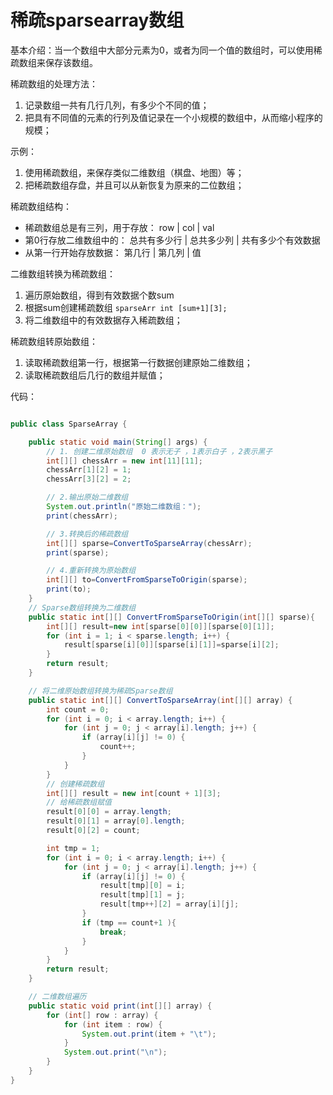 # 稀疏sparsearray数组

基本介绍：当一个数组中大部分元素为0，或者为同一个值的数组时，可以使用稀疏数组来保存该数组。

稀疏数组的处理方法：

1. 记录数组一共有几行几列，有多少个不同的值；
2. 把具有不同值的元素的行列及值记录在一个小规模的数组中，从而缩小程序的规模；

示例：

1. 使用稀疏数组，来保存类似二维数组（棋盘、地图）等；
2. 把稀疏数组存盘，并且可以从新恢复为原来的二位数组；

稀疏数组结构：

- 稀疏数组总是有三列，用于存放： row |  col  |  val
- 第0行存放二维数组中的： 总共有多少行 |  总共多少列 | 共有多少个有效数据
- 从第一行开始存放数据： 第几行 | 第几列 | 值 

二维数组转换为稀疏数组：

1. 遍历原始数组，得到有效数据个数sum
2. 根据sum创建稀疏数组 `sparseArr int [sum+1][3];`
3. 将二维数组中的有效数据存入稀疏数组；

稀疏数组转原始数组：

1. 读取稀疏数组第一行，根据第一行数据创建原始二维数组；
2. 读取稀疏数组后几行的数组并赋值；

代码：

```java

public class SparseArray {

    public static void main(String[] args) {
        // 1. 创建二维原始数组  0 表示无子 ，1表示白子 ，2表示黑子
        int[][] chessArr = new int[11][11];
        chessArr[1][2] = 1;
        chessArr[3][2] = 2;

        // 2.输出原始二维数组
        System.out.println("原始二维数组：");
        print(chessArr);

        // 3.转换后的稀疏数组
        int[][] sparse=ConvertToSparseArray(chessArr);
        print(sparse);

        // 4.重新转换为原始数组
        int[][] to=ConvertFromSparseToOrigin(sparse);
        print(to);
    }
    // Sparse数组转换为二维数组
    public static int[][] ConvertFromSparseToOrigin(int[][] sparse){
        int[][] result=new int[sparse[0][0]][sparse[0][1]];
        for (int i = 1; i < sparse.length; i++) {
            result[sparse[i][0]][sparse[i][1]]=sparse[i][2];
        }
        return result;
    }

    // 将二维原始数组转换为稀疏Sparse数组
    public static int[][] ConvertToSparseArray(int[][] array) {
        int count = 0;
        for (int i = 0; i < array.length; i++) {
            for (int j = 0; j < array[i].length; j++) {
                if (array[i][j] != 0) {
                    count++;
                }
            }
        }
        // 创建稀疏数组
        int[][] result = new int[count + 1][3];
        // 给稀疏数组赋值
        result[0][0] = array.length;
        result[0][1] = array[0].length;
        result[0][2] = count;

        int tmp = 1;
        for (int i = 0; i < array.length; i++) {
            for (int j = 0; j < array[i].length; j++) {
                if (array[i][j] != 0) {
                    result[tmp][0] = i;
                    result[tmp][1] = j;
                    result[tmp++][2] = array[i][j];
                }
                if (tmp == count+1 ){
                    break;
                }
            }
        }
        return result;
    }

    // 二维数组遍历
    public static void print(int[][] array) {
        for (int[] row : array) {
            for (int item : row) {
                System.out.print(item + "\t");
            }
            System.out.print("\n");
        }
    }
}

```
